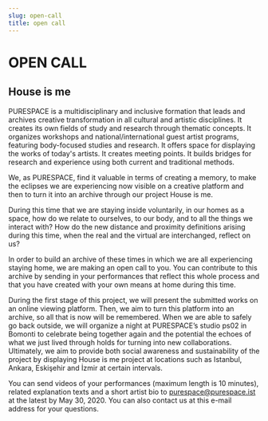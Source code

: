 ```yaml
---
slug: open-call
title: open call
---
```

# OPEN CALL

## House is me

PURESPACE is a multidisciplinary and inclusive formation that leads and archives creative transformation in all cultural and artistic disciplines. It creates its own fields of study and research through thematic concepts. It organizes workshops and national/international guest artist programs, featuring body-focused studies and research. It offers space for displaying the works of today's artists. It creates meeting points. It builds bridges for research and experience using both current and traditional methods.

We, as PURESPACE, find it valuable in terms of creating a memory, to make the eclipses we are experiencing now visible on a creative platform and then to turn it into an archive through our project House is me.

During this time that we are staying inside voluntarily, in our homes as a space, how do we relate to ourselves, to our body, and to all the things we interact with? How do the new distance and proximity definitions arising during this time, when the real and the virtual are interchanged, reflect on us?

In order to build an archive of these times in which we are all experiencing staying home, we are making an open call to you. You can contribute to this archive by sending in your performances that reflect this whole process and that you have created with your own means at home during this time.

During the first stage of this project, we will present the submitted works on an online viewing platform. Then, we aim to turn this platform into an archive, so all that is now will be remembered. When we are able to safely go back outside, we will organize a night at PURESPACE’s studio ps02 in Bomonti to celebrate being together again and the potential the echoes of what we just lived through holds for turning into new collaborations. Ultimately, we aim to provide both social awareness and sustainability
of the project by displaying House is me project at locations such as Istanbul, Ankara, Eskişehir and İzmir at certain intervals.

You can send videos of your performances (maximum length is 10 minutes), related explanation texts and a short artist bio to purespace@purespace.ist at the latest by May 30, 2020. You can also contact us at this e-mail address for your questions.

